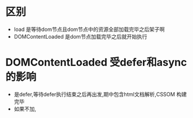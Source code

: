 # 区别
- load 是等待dom节点且dom节点中的资源全部加载完毕之后架子啊
- DOMContentLoaded 是dom节点加载完毕之后就开始执行
# DOMContentLoaded 受defer和async的影响
- 是defer,等待defer执行结束之后再出发,期中包含html文档解析,CSSOM 构建完毕
- 如果不加,